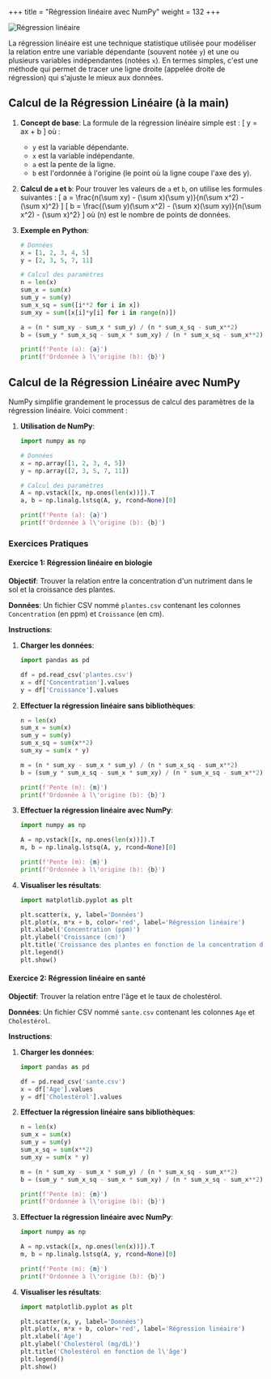 +++
title = "Régression linéaire avec NumPy"
weight = 132
+++

![Régression linéaire](../regLineaire.png?width=20vw)


La régression linéaire est une technique statistique utilisée pour modéliser la relation entre une variable dépendante (souvent notée `y`) et une ou plusieurs variables indépendantes (notées `x`). En termes simples, c'est une méthode qui permet de tracer une ligne droite (appelée droite de régression) qui s'ajuste le mieux aux données.

## Calcul de la Régression Linéaire (à la main)

1. **Concept de base**:
   La formule de la régression linéaire simple est :
   \[
   y = ax + b
   \]
   où :
   - `y` est la variable dépendante.
   - `x` est la variable indépendante.
   - `a` est la pente de la ligne.
   - `b` est l'ordonnée à l'origine (le point où la ligne coupe l'axe des y).

2. **Calcul de `a` et `b`**:
   Pour trouver les valeurs de `a` et `b`, on utilise les formules suivantes :
   \[
   a = \frac{n(\sum xy) - (\sum x)(\sum y)}{n(\sum x^2) - (\sum x)^2}
   \]
   \[
   b = \frac{(\sum y)(\sum x^2) - (\sum x)(\sum xy)}{n(\sum x^2) - (\sum x)^2}
   \]
   où \(n\) est le nombre de points de données.

3. **Exemple en Python**:

   ```python
   # Données
   x = [1, 2, 3, 4, 5]
   y = [2, 3, 5, 7, 11]

   # Calcul des paramètres
   n = len(x)
   sum_x = sum(x)
   sum_y = sum(y)
   sum_x_sq = sum([i**2 for i in x])
   sum_xy = sum([x[i]*y[i] for i in range(n)])

   a = (n * sum_xy - sum_x * sum_y) / (n * sum_x_sq - sum_x**2)
   b = (sum_y * sum_x_sq - sum_x * sum_xy) / (n * sum_x_sq - sum_x**2)

   print(f'Pente (a): {a}')
   print(f'Ordonnée à l\'origine (b): {b}')
   ```

## Calcul de la Régression Linéaire avec NumPy

NumPy simplifie grandement le processus de calcul des paramètres de la régression linéaire. Voici comment :

1. **Utilisation de NumPy**:
   ```python
   import numpy as np

   # Données
   x = np.array([1, 2, 3, 4, 5])
   y = np.array([2, 3, 5, 7, 11])

   # Calcul des paramètres
   A = np.vstack([x, np.ones(len(x))]).T
   a, b = np.linalg.lstsq(A, y, rcond=None)[0]

   print(f'Pente (a): {a}')
   print(f'Ordonnée à l\'origine (b): {b}')
   ```

### Exercices Pratiques

#### Exercice 1: Régression linéaire en biologie

**Objectif**: Trouver la relation entre la concentration d'un nutriment dans le sol et la croissance des plantes.

**Données**: Un fichier CSV nommé `plantes.csv` contenant les colonnes `Concentration` (en ppm) et `Croissance` (en cm).

**Instructions**:
1. **Charger les données**:
    ```python
    import pandas as pd

    df = pd.read_csv('plantes.csv')
    x = df['Concentration'].values
    y = df['Croissance'].values
    ```

2. **Effectuer la régression linéaire sans bibliothèques**:
    ```python
    n = len(x)
    sum_x = sum(x)
    sum_y = sum(y)
    sum_x_sq = sum(x**2)
    sum_xy = sum(x * y)

    m = (n * sum_xy - sum_x * sum_y) / (n * sum_x_sq - sum_x**2)
    b = (sum_y * sum_x_sq - sum_x * sum_xy) / (n * sum_x_sq - sum_x**2)

    print(f'Pente (m): {m}')
    print(f'Ordonnée à l\'origine (b): {b}')
    ```

3. **Effectuer la régression linéaire avec NumPy**:
    ```python
    import numpy as np

    A = np.vstack([x, np.ones(len(x))]).T
    m, b = np.linalg.lstsq(A, y, rcond=None)[0]

    print(f'Pente (m): {m}')
    print(f'Ordonnée à l\'origine (b): {b}')
    ```

4. **Visualiser les résultats**:
    ```python
    import matplotlib.pyplot as plt

    plt.scatter(x, y, label='Données')
    plt.plot(x, m*x + b, color='red', label='Régression linéaire')
    plt.xlabel('Concentration (ppm)')
    plt.ylabel('Croissance (cm)')
    plt.title('Croissance des plantes en fonction de la concentration de nutriments')
    plt.legend()
    plt.show()
    ```

#### Exercice 2: Régression linéaire en santé

**Objectif**: Trouver la relation entre l'âge et le taux de cholestérol.

**Données**: Un fichier CSV nommé `sante.csv` contenant les colonnes `Age` et `Cholestérol`.

**Instructions**:
1. **Charger les données**:
    ```python
    import pandas as pd

    df = pd.read_csv('sante.csv')
    x = df['Age'].values
    y = df['Cholestérol'].values
    ```

2. **Effectuer la régression linéaire sans bibliothèques**:
    ```python
    n = len(x)
    sum_x = sum(x)
    sum_y = sum(y)
    sum_x_sq = sum(x**2)
    sum_xy = sum(x * y)

    m = (n * sum_xy - sum_x * sum_y) / (n * sum_x_sq - sum_x**2)
    b = (sum_y * sum_x_sq - sum_x * sum_xy) / (n * sum_x_sq - sum_x**2)

    print(f'Pente (m): {m}')
    print(f'Ordonnée à l\'origine (b): {b}')
    ```

3. **Effectuer la régression linéaire avec NumPy**:
    ```python
    import numpy as np

    A = np.vstack([x, np.ones(len(x))]).T
    m, b = np.linalg.lstsq(A, y, rcond=None)[0]

    print(f'Pente (m): {m}')
    print(f'Ordonnée à l\'origine (b): {b}')
    ```

4. **Visualiser les résultats**:
    ```python
    import matplotlib.pyplot as plt

    plt.scatter(x, y, label='Données')
    plt.plot(x, m*x + b, color='red', label='Régression linéaire')
    plt.xlabel('Age')
    plt.ylabel('Cholestérol (mg/dL)')
    plt.title('Cholestérol en fonction de l\'âge')
    plt.legend()
    plt.show()
    ```


